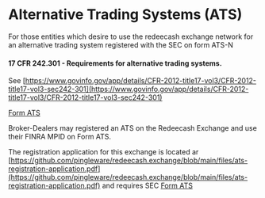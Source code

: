 # Alternative Trading Systems (ATS)

For those entities which desire to use the redeecash exchange network for an alternative trading system registered with the SEC on form ATS-N


#### 17 CFR 242.301 - Requirements for alternative trading systems.

See  [https://www.govinfo.gov/app/details/CFR-2012-title17-vol3/CFR-2012-title17-vol3-sec242-301](https://www.govinfo.gov/app/details/CFR-2012-title17-vol3/CFR-2012-title17-vol3-sec242-301)

[Form ATS](https://github.com/pingleware/redeecash.exchange/blob/main/files/formats.pdf)

Broker-Dealers may registered an ATS on the Redeecash Exchange and use their FINRA MPID on Form ATS.

The registration application for this exchange is located ar [https://github.com/pingleware/redeecash.exchange/blob/main/files/ats-registration-application.pdf](https://github.com/pingleware/redeecash.exchange/blob/main/files/ats-registration-application.pdf) and requires SEC [Form ATS](https://github.com/pingleware/redeecash.exchange/blob/main/files/formats.pdf)
